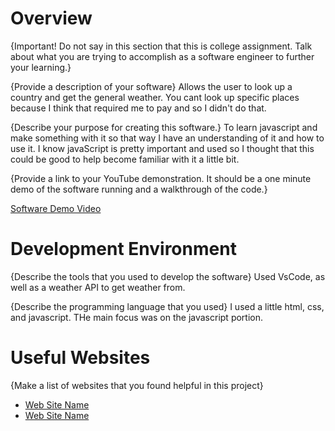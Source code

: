 # Overview

{Important! Do not say in this section that this is college assignment. Talk about what you are trying to accomplish as a software engineer to further your learning.}

{Provide a description of your software}
Allows the user to look up a country and get the general weather. You cant look up specific places because I think that required me to pay and so I didn't do that.

{Describe your purpose for creating this software.}
To learn javascript and make something with it so that way I have an understanding of it and how to use it. I know javaScript is pretty important and used so I thought that this could be good to help become familiar with it a little bit.

{Provide a link to your YouTube demonstration. It should be a one minute demo of the software running and a walkthrough of the code.}

[Software Demo Video](https://www.youtube.com/watch?v=yPk4GkauqyI)

# Development Environment

{Describe the tools that you used to develop the software}
Used VsCode, as well as a weather API to get weather from.


{Describe the programming language that you used}
I used a little html, css, and javascript. THe main focus was on the javascript portion.

# Useful Websites

{Make a list of websites that you found helpful in this project}

- [Web Site Name](ChatGPT)
- [Web Site Name](YouTube)
